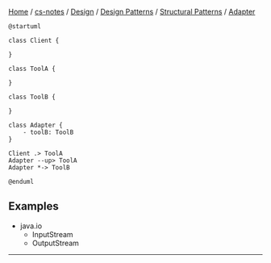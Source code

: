 [Home](https://mengxianbin.github.io) /
[cs-notes](https://mengxianbin.github.io/cs-notes/site) /
[Design](https://mengxianbin.github.io/cs-notes/site/Design) /
[Design Patterns](https://mengxianbin.github.io/cs-notes/site/Design/Design%20Patterns) /
[Structural Patterns](https://mengxianbin.github.io/cs-notes/site/Design/Design%20Patterns/Structural%20Patterns) /
[Adapter](https://mengxianbin.github.io/cs-notes/site/Design/Design%20Patterns/Structural%20Patterns/Adapter)

```plantuml
@startuml

class Client {

}

class ToolA {

}

class ToolB {

}

class Adapter {
    - toolB: ToolB
}

Client .> ToolA
Adapter --up> ToolA
Adapter *-> ToolB

@enduml
```

## Examples

* java.io
    * InputStream
    * OutputStream

---
